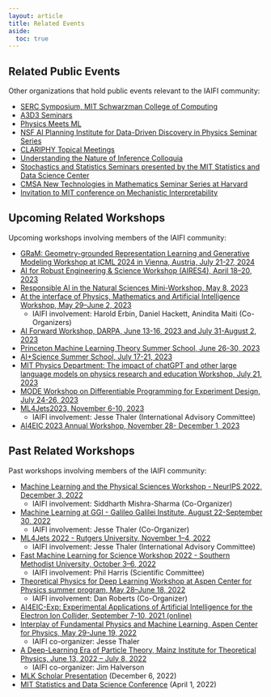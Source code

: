 ```yaml
---
layout: article
title: Related Events
aside:
  toc: true
---
```



## Related Public Events

Other organizations that hold public events relevant to the IAIFI community:

  * [SERC Symposium, MIT Schwarzman College of Computing](https://computing.mit.edu/cross-cutting/social-and-ethical-responsibilities-of-computing/serc-symposium/?mc_cid=890e6a3190&mc_eid=918e0bd2e4)
  * [A3D3 Seminars](https://indico.cern.ch/category/14431/)
  * [Physics Meets ML](http://www.physicsmeetsml.org/)
  * [NSF AI Planning Institute for Data-Driven Discovery in Physics Seminar Series](https://www.cmu.edu/ai-physics-institute/events/index.html)
  * [CLARIPHY Topical Meetings](https://clariphy.org/topical.html)
  * [Understanding the Nature of Inference Colloquia](https://inferenceproject.yale.edu/colloquium-series)
  * [Stochastics and Statistics Seminars presented by the MIT Statistics and Data Science Center](https://stat.mit.edu/seminars/)
  * [CMSA New Technologies in Mathematics Seminar Series at Harvard](https://cmsa.fas.harvard.edu/tech-in-math/)
  * [Invitation to MIT conference on Mechanistic Interpretability](https://docs.google.com/forms/d/e/1FAIpQLSflee__rtDzXkHMSd-iCD873QhcCp4Dr0ysw7QlIy4vYzdnzA/viewform)

## Upcoming Related Workshops

Upcoming workshops involving members of the IAIFI community:
  * [GRaM: Geometry-grounded Representation Learning and Generative Modeling Workshop at ICML 2024 in Vienna, Austria, July 21-27, 2024](https://gram-workshop.github.io/index.html)
  * [AI for Robust Engineering & Science Workshop (AIRES4), April 18–20, 2023](https://aires.ornl.gov)
  * [Responsible AI in the Natural Sciences Mini-Workshop, May 8, 2023](https://sites.google.com/view/rainscmu)
  * [At the interface of Physics, Mathematics and Artificial Intelligence Workshop, May 29–June 2, 2023](https://agenda.infn.it/event/33851/)
      * IAIFI involvement: Harold Erbin, Daniel Hackett, Anindita Maiti (Co-Organizers)
  * [AI Forward Workshop, DARPA, June 13-16, 2023 and July 31-August 2, 2023](https://www.darpa.mil/news-events/2023-02-24)
  * [Princeton Machine Learning Theory Summer School, June 26-30, 2023](https://mlschool.princeton.edu) 
  * [AI+Science Summer School, July 17-21, 2023](https://datascience.uchicago.edu/events/ai-science-summer-school-2023/)
   * [MIT Physics Department: The impact of chatGPT and other large language models on physics research and education Workshop, July 21, 2023](https://indico.mit.edu/event/759/registrations/157/)
  * [MODE Workshop on Differentiable Programming for Experiment Design, July 24-26, 2023](https://indico.cern.ch/event/1242538/)
  * [ML4Jets2023, November 6-10, 2023](https://indico.cern.ch/event/1253794/)
      * IAIFI involvement: Jesse Thaler (International Advisory Committee)
  * [AI4EIC 2023 Annual Workshop, November 28- December 1, 2023](https://indico.bnl.gov/event/19560/registrations/836/)


## Past Related Workshops
Past workshops involving members of the IAIFI community:
  * [Machine Learning and the Physical Sciences Workshop - NeurIPS 2022, December 3, 2022](https://ml4physicalsciences.github.io/2022/)
      * IAIFI involvement: Siddharth Mishra-Sharma (Co-Organizer)
 * [Machine Learning at GGI - Galileo Galilei Institute, August 22-September 30, 2022](https://www.ggi.infn.it/showevent.pl?id=414)
      * IAIFI involvement: Jesse Thaler (Co-Organizer)
  * [ML4Jets 2022 - Rutgers University, November 1–4, 2022](https://indico.cern.ch/event/1159913/)
      * IAIFI involvement: Jesse Thaler (International Advisory Committee)
  * [Fast Machine Learning for Science Workshop 2022 - Southern Methodist University, October 3–6, 2022](https://indico.cern.ch/event/1156222/)
      * IAIFI involvement: Phil Harris (Scientific Committee)
 * [Theoretical Physics for Deep Learning Workshop at Aspen Center for Physics summer program, May 28–June 18, 2022](https://aspenphys.org/physicists/summer/program/currentworkshops.html)
      * IAIFI involvement: Dan Roberts (Co-Organizer)
  * [AI4EIC-Exp: Experimental Applications of Artificial Intelligence for the Electron Ion Collider, September 7-10, 2021 (online)](https://indico.bnl.gov/event/10699/)
  * [Interplay of Fundamental Physics and Machine Learning, Aspen Center for Physics, May 29-June 19, 2022](https://www.aspenphys.org/physicists/summer/program/currentworkshops.html)
      * IAIFI co-organizer: Jesse Thaler
  * [A Deep-Learning Era of Particle Theory, Mainz Institute for Theoretical Physics, June 13, 2022 – July 8, 2022](https://indico.mitp.uni-mainz.de/event/254/)
      * IAIFI co-organizer: Jim Halverson
  * [MLK Scholar Presentation](https://mlkscholars.mit.edu/updates/2022/brian-nord-there-map-stars-how-do-we-navigate-careers-and-build-community-academic) (December 6, 2022)
  * [MIT Statistics and Data Science Conference](https://sdscon.mit.edu/) (April 1, 2022)

